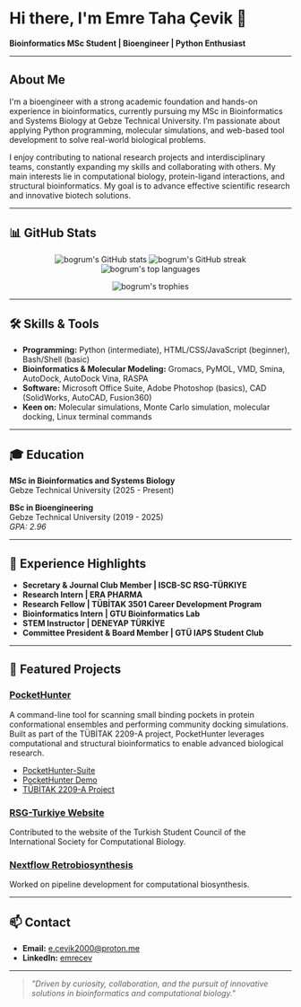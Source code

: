 # Hi there, I'm Emre Taha Çevik 👋

**Bioinformatics MSc Student | Bioengineer | Python Enthusiast**

---

## About Me

I'm a bioengineer with a strong academic foundation and hands-on experience in bioinformatics, currently pursuing my MSc in Bioinformatics and Systems Biology at Gebze Technical University. I’m passionate about applying Python programming, molecular simulations, and web-based tool development to solve real-world biological problems.

I enjoy contributing to national research projects and interdisciplinary teams, constantly expanding my skills and collaborating with others. My main interests lie in computational biology, protein-ligand interactions, and structural bioinformatics. My goal is to advance effective scientific research and innovative biotech solutions.

---

## 📊 GitHub Stats

<p align="center">
  <img src="https://github-readme-stats.vercel.app/api?username=bogrum&show_icons=true&theme=radical" alt="bogrum's GitHub stats" />
  <img src="https://github-readme-streak-stats.herokuapp.com/?user=bogrum&theme=radical" alt="bogrum's GitHub streak" />
  <img src="https://github-readme-stats.vercel.app/api/top-langs/?username=bogrum&layout=compact&theme=radical" alt="bogrum's top languages" />
</p>

<p align="center">
  <img src="https://github-profile-trophy.vercel.app/?username=bogrum&theme=radical&row=1&column=7" alt="bogrum's trophies" />
</p>

---

## 🛠️ Skills & Tools

- **Programming:** Python (intermediate), HTML/CSS/JavaScript (beginner), Bash/Shell (basic)
- **Bioinformatics & Molecular Modeling:** Gromacs, PyMOL, VMD, Smina, AutoDock, AutoDock Vina, RASPA
- **Software:** Microsoft Office Suite, Adobe Photoshop (basics), CAD (SolidWorks, AutoCAD, Fusion360)
- **Keen on:** Molecular simulations, Monte Carlo simulation, molecular docking, Linux terminal commands

---

## 🎓 Education

**MSc in Bioinformatics and Systems Biology**  
Gebze Technical University (2025 - Present)

**BSc in Bioengineering**  
Gebze Technical University (2019 - 2025)  
_GPA: 2.96_

---

## 💼 Experience Highlights

- **Secretary & Journal Club Member | ISCB-SC RSG-TÜRKIYE**
- **Research Intern | ERA PHARMA**
- **Research Fellow | TÜBİTAK 3501 Career Development Program**
- **Bioinformatics Intern | GTU Bioinformatics Lab**
- **STEM Instructor | DENEYAP TÜRKİYE**
- **Committee President & Board Member | GTÜ IAPS Student Club**

---

## 🚀 Featured Projects

### [PocketHunter](https://github.com/costbio/PocketHunter)
A command-line tool for scanning small binding pockets in protein conformational ensembles and performing community docking simulations. Built as part of the TÜBİTAK 2209-A project, PocketHunter leverages computational and structural bioinformatics to enable advanced biological research.

- [PocketHunter-Suite](https://github.com/costbio/PocketHunter-Suite)  
- [PocketHunter Demo](https://github.com/costbio/pockethunter_demo)  
- [TÜBİTAK 2209-A Project](https://github.com/costbio/PocketHunter)  

### [RSG-Turkiye Website](https://github.com/RSG-Turkiye/website)
Contributed to the website of the Turkish Student Council of the International Society for Computational Biology.

### [Nextflow Retrobiosynthesis](https://github.com/niraito/Nextflow_Retrobiosynthesis)
Worked on pipeline development for computational biosynthesis.

---

## 📫 Contact

- **Email:** [e.cevik2000@proton.me](mailto:e.cevik2000@proton.me)
- **LinkedIn:** [emrecev](https://www.linkedin.com/in/emrecev/)

---

> _"Driven by curiosity, collaboration, and the pursuit of innovative solutions in bioinformatics and computational biology."_